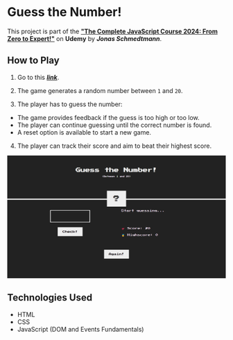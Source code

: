 # Guess the Number!

This project is part of the [**"The Complete JavaScript Course 2024: From Zero to Expert!"**](https://www.udemy.com/the-complete-javascript-course/?couponCode=C3GITHUB10) on **Udemy** by **_Jonas Schmedtmann_**.

## How to Play

1. Go to this **_[link](https://darkoray.github.io/Guess-the-number/)_**.

2. The game generates a random number between `1` and `20`.

3. The player has to guess the number:

- The game provides feedback if the guess is too high or too low.
- The player can continue guessing until the correct number is found.
- A reset option is available to start a new game.

4. The player can track their score and aim to beat their highest score.

![screenshot](screenshot.png)

## Technologies Used

- HTML
- CSS
- JavaScript (DOM and Events Fundamentals)
